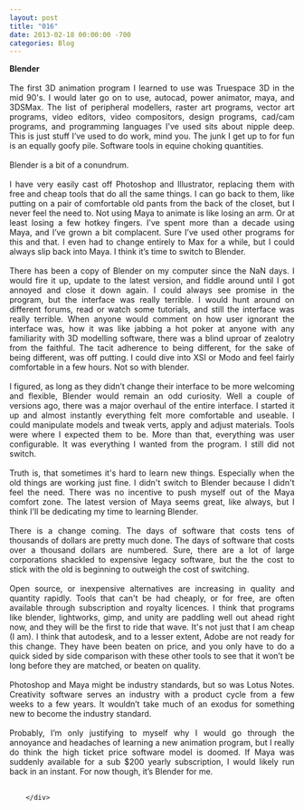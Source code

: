 ```yaml
---
layout: post
title: "016"
date: 2013-02-18 00:00:00 -700
categories: Blog
---
```


<div class="blog-content">
				<div class="paragraph" style="text-align:justify;"><strong>Blender</strong><br><br>The first 3D animation program I learned to use was Truespace 3D in the mid 90's. I would later go on to use, autocad, power animator, maya, and 3DSMax. The list of peripheral modellers, raster art programs, vector art programs, video editors, video compositors, design programs, cad/cam programs, and programming languages I've used sits about nipple deep. This is just stuff I&rsquo;ve used to do work, mind you. The junk I get up to for fun is an equally goofy pile. Software tools in equine choking quantities. <br><br>Blender is a bit of a conundrum. <br><br>I have very easily cast off Photoshop and Illustrator, replacing them with free and cheap tools that do all the same things. I can go back to them, like putting on a pair of comfortable old pants from the back of the closet, but I never feel the need to. Not using Maya to animate is like losing an arm. Or at least losing a few hotkey fingers. I&rsquo;ve spent more than a decade using Maya, and I&rsquo;ve grown a bit complacent. Sure I&rsquo;ve used other programs for this and that. I even had to change entirely to Max for a while, but I could always slip back into Maya. I think it&rsquo;s time to switch to Blender. <br><br>There has been a copy of Blender on my computer since the NaN days. I would fire it up, update to the latest version, and fiddle around until I got annoyed and close it down again. I could always see promise in the program, but the interface was really terrible. I would hunt around on different forums, read or watch some tutorials, and still the interface was really terrible. When anyone would comment on how user ignorant the interface was, how it was like jabbing a hot poker at anyone with any familiarity with 3D modelling software, there was a blind uproar of zealotry from the faithful. The tacit adherence to being different, for the sake of being different, was off putting. I could dive into XSI or Modo and feel fairly comfortable in a few hours. Not so with blender. <br><br>I figured, as long as they didn&rsquo;t change their interface to be more welcoming and flexible, Blender would remain an odd curiosity. Well a couple of versions ago, there was a major overhaul of the entire interface. I started it up and almost instantly everything felt more comfortable and useable. I could manipulate models and tweak verts, apply and adjust materials. Tools were where I expected them to be. More than that, everything was user configurable. It was everything I wanted from the program. I still did not switch. <br><br>Truth is, that sometimes it's hard to learn new things. Especially when the old things are working just fine. I didn't switch to Blender because I didn't feel the need. There was no incentive to push myself out of the Maya comfort zone. The latest version of Maya seems great, like always, but I think I'll be dedicating my time to learning Blender. <br><br>There is a change coming. The days of software that costs tens of thousands of dollars are pretty much done. The days of software that costs over a thousand dollars are numbered. Sure, there are a lot of large corporations shackled to expensive legacy software, but the the cost to stick with the old is beginning to outweigh the cost of switching. <br><br>Open source, or inexpensive alternatives are increasing in quality and quantity rapidly. Tools that can't be had cheaply, or for free, are often available through subscription and royalty licences. I think that programs like blender, lightworks, gimp, and unity are paddling well out ahead right now, and they will be the first to ride that wave. It's not just that I am cheap (I am). I think that autodesk, and to a lesser extent, Adobe are not ready for this change. They have been beaten on price, and you only have to do a quick sided by side comparison with these other tools to see that it won&rsquo;t be long before they are matched, or beaten on quality. <br><br>Photoshop and Maya might be industry standards, but so was Lotus Notes. Creativity software serves an industry with a product cycle from a few weeks to a few years. It wouldn&rsquo;t take much of an exodus for something new to become the industry standard. <br><br>Probably, I&rsquo;m only justifying to myself why I would go through the annoyance and headaches of learning a new animation program, but I really do think the high ticket price software model is doomed. If Maya was suddenly available for a sub $200 yearly subscription, I would likely run back in an instant. For now though, it&rsquo;s Blender for me. <br><br></div>

		</div>
        